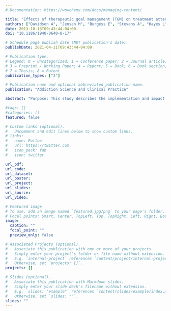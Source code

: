 ```yaml
---
# Documentation: https://wowchemy.com/docs/managing-content/

title: "Effects of therapeutic goal management (TGM) on treatment attendance and drug abstinence among men with co-occurring substance use and axis I mental disorders who are homeless: Results of the Birmingham EARTH program"
authors: ["Davidson A", "Jensen M", "Burgess E", "Stevens A", "Hayes L", "Sieweke S", "Stough K", "Wright A", "McCarty R", "Eddleman L", "Kim Y", "Milby J.B", "Schumacher J.E"]
date: 2013-10-13T09:43:44-04:00
doi: "10.1186/1940-0640-8-17"

# Schedule page publish date (NOT publication's date).
publishDate: 2021-04-11T09:43:44-04:00

# Publication type.
# Legend: 0 = Uncategorized; 1 = Conference paper; 2 = Journal article;
# 3 = Preprint / Working Paper; 4 = Report; 5 = Book; 6 = Book section;
# 7 = Thesis; 8 = Patent
publication_types: ["2"]

# Publication name and optional abbreviated publication name.
publication: "Addiction Science and Clinical Practice"

abstract: "Purpose: This study describes the implementation and impact of Therapeutic Goal Management (TGM) in a Substance Abuse and Mental Health Services Administration (SAMHSA)-sponsored demonstration project entitled Enhanced Addiction Recovery through Housing (EARTH). Participants: The sample included 28 male participants followed at six months who completed some treatment. Forty-three percent were Caucasian, and 57% were African American. The average age of participants was 42 years. Design: The relationships between TGM goal achievement, treatment attendance, and drug abstinence outcomes were studied among EARTH program participants who were homeless and met criteria for co-occurring substance use and severe DSM-IV Axis I mental disorders. Results: The results revealed an overall drug abstinence rate of 72.4% over six months and significant positive relationships between TGM goal achievement and drug abstinence (r = 0.693) and TGM goal achievement and treatment attendance (r = 0.843). Conclusions: This research demonstrated the relationship and potential positive impact of systematically setting, monitoring, and reinforcing personalized goals in multiple life areas on drug abstinence and treatment attendance outcomes among persons who are homeless with co-occurring substance use and other Axis I disorders in a integrated community service delivery program."

#tags: []
#categories: []
featured: false

# Custom links (optional).
#   Uncomment and edit lines below to show custom links.
# links:
# - name: Follow
#   url: https://twitter.com
#   icon_pack: fab
#   icon: twitter

url_pdf:
url_code:
url_dataset:
url_poster:
url_project:
url_slides:
url_source:
url_video:

# Featured image
# To use, add an image named `featured.jpg/png` to your page's folder. 
# Focal points: Smart, Center, TopLeft, Top, TopRight, Left, Right, BottomLeft, Bottom, BottomRight.
image:
  caption: ""
  focal_point: ""
  preview_only: false

# Associated Projects (optional).
#   Associate this publication with one or more of your projects.
#   Simply enter your project's folder or file name without extension.
#   E.g. `internal-project` references `content/project/internal-project/index.md`.
#   Otherwise, set `projects: []`.
projects: []

# Slides (optional).
#   Associate this publication with Markdown slides.
#   Simply enter your slide deck's filename without extension.
#   E.g. `slides: "example"` references `content/slides/example/index.md`.
#   Otherwise, set `slides: ""`.
slides: ""
---
```


